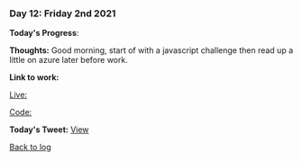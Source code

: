 ### Day 12: Friday 2nd 2021

**Today's Progress**:   

**Thoughts:** Good morning, start of with a javascript challenge then read up a little on azure later before work.  

**Link to work:** 

[Live: ]()

[Code: ]()

**Today's Tweet:** [View]()

[Back to log](/log.md)